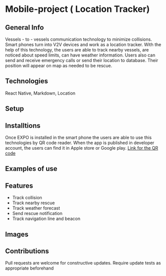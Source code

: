 # Mobile-project (<!--strong--> **Location Tracker**)
## General Info
Vessels - to - vessels communication technology to minimize collisions. Smart phones turn into V2V devices and work as a location tracker. With the help of this technology, the users are able to track nearby vessels, are noticed about speed limits, can have weather information. Users also can send and receive emergency calls or send their location to database. Their position will appear on map as needed to be rescue.

## Technologies
React Native, Markdown, Location


## Setup

## Installtions
Once EXPO is installed in the smart phone the users are able to use this technologies by QR code reader. When the app is published in developer account, the users can find it in Apple store or Google play. [Link for the QR code](https://expo.io/@anwar-ulhaq/projects/cetema)

## Examples of use

## Features
- Track collision
- Track nearby rescue
- Track weather forecast
- Send rescue notification
- Track navigation line and beacon


## Images

## Contributions
Pull requests are welcome for constructive updates. Require update tests as appropriate beforehand 

